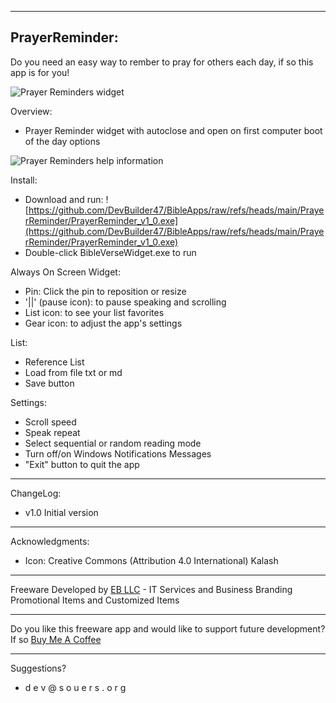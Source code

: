﻿-----------------
PrayerReminder:
-----------------

Do you need an easy way to rember to pray for others each day, if so this app is for you!

![Prayer Reminders widget](https://devbuilder47.github.io/BibleApps/PrayerReminder/PrayerReminder.png)

Overview:
- Prayer Reminder widget with autoclose and open on first computer boot of the day options

![Prayer Reminders help information](https://devbuilder47.github.io/BibleApps/PrayerReminder/PrayerReminder_help.png)


Install:
- Download and run: ![https://github.com/DevBuilder47/BibleApps/raw/refs/heads/main/PrayerReminder/PrayerReminder_v1_0.exe](https://github.com/DevBuilder47/BibleApps/raw/refs/heads/main/PrayerReminder/PrayerReminder_v1_0.exe)
- Double-click BibleVerseWidget.exe to run


Always On Screen Widget:
- Pin: Click the pin to reposition or resize
- '||' (pause icon): to pause speaking and scrolling
- List icon: to see your list favorites
- Gear icon: to adjust the app's settings


List:
- Reference List
- Load from file txt or md
- Save button


Settings:
- Scroll speed
- Speak repeat
- Select sequential or random reading mode
- Turn off/on Windows Notifications Messages
- "Exit" button to quit the app


-----------------          
ChangeLog:
- v1.0 Initial version


-----------------
Acknowledgments:
- Icon:
    Creative Commons (Attribution 4.0 International)
    Kalash

----------------- 


Freeware Developed by [EB LLC](https://www.etchybond.com) - IT Services and Business Branding Promotional Items and Customized Items


----------------- 

Do you like this freeware app and would like to support future development? If so [Buy Me A Coffee](https://buymeacoffee.com/devbuilder47)

----------------- 

Suggestions?

 - d e v @ s o u e r s . o r g


